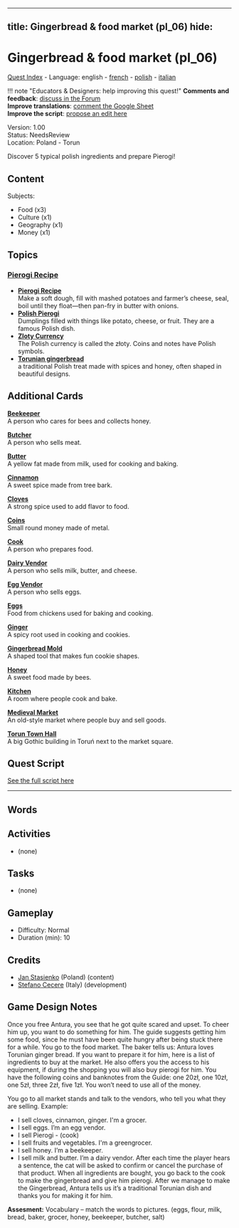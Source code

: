 
---
title: Gingerbread & food market (pl_06)
hide:
---

# Gingerbread & food market (pl_06)
[Quest Index](./index.md) - Language: english - [french](./pl_06.fr.md) - [polish](./pl_06.pl.md) - [italian](./pl_06.it.md)

!!! note "Educators & Designers: help improving this quest!"
    **Comments and feedback**: [discuss in the Forum](https://antura.discourse.group/t/pl-06-gingerbread-food-market/37/1)  
    **Improve translations**: [comment the Google Sheet](https://docs.google.com/spreadsheets/d/1FPFOy8CHor5ArSg57xMuPAG7WM27-ecDOiU-OmtHgjw/edit?gid=1211829352#gid=1211829352)  
    **Improve the script**: [propose an edit here](https://github.com/vgwb/Antura/blob/main/Assets/_discover/_quests/PL_06%20Torun%20Market/PL_06%20Torun%20Market%20-%20Yarn%20Script.yarn)  

Version: 1.00  
Status: NeedsReview  
Location: Poland - Torun

Discover 5 typical polish ingredients and prepare Pierogi!

## Content
Subjects: 

  - Food (x3)
  - Culture (x1)
  - Geography (x1)
  - Money (x1)

## Topics
### [Pierogi Recipe](./../topics/index.md#pierogi)

  - **[Pierogi Recipe](./../cards/index.md#pierogi_recipe)**  
    Make a soft dough, fill with mashed potatoes and farmer’s cheese, seal, boil until they float—then pan-fry in butter with onions.  
  - **[Polish Pierogi](./../cards/index.md#pierogi)**  
    Dumplings filled with things like potato, cheese, or fruit. They are a famous Polish dish.  
  - **[Zloty Currency](./../cards/index.md#currency_zloty)**  
    The Polish currency is called the złoty. Coins and notes have Polish symbols.  
  - **[Torunian gingerbread](./../cards/index.md#gingerbread)**  
    a traditional Polish treat made with spices and honey, often shaped in beautiful designs.  

## Additional Cards
**[Beekeeper](./../cards/index.md#beekeeper)**  
A person who cares for bees and collects honey.  

**[Butcher](./../cards/index.md#butcher)**  
A person who sells meat.  

**[Butter](./../cards/index.md#butter)**  
A yellow fat made from milk, used for cooking and baking.  

**[Cinnamon](./../cards/index.md#cinnamon)**  
A sweet spice made from tree bark.  

**[Cloves](./../cards/index.md#cloves)**  
A strong spice used to add flavor to food.  

**[Coins](./../cards/index.md#coins)**  
Small round money made of metal.  

**[Cook](./../cards/index.md#cook)**  
A person who prepares food.  

**[Dairy Vendor](./../cards/index.md#dairy_vendor)**  
A person who sells milk, butter, and cheese.  

**[Egg Vendor](./../cards/index.md#egg_vendor)**  
A person who sells eggs.  

**[Eggs](./../cards/index.md#eggs)**  
Food from chickens used for baking and cooking.  

**[Ginger](./../cards/index.md#ginger)**  
A spicy root used in cooking and cookies.  

**[Gingerbread Mold](./../cards/index.md#gingerbread_mold)**  
A shaped tool that makes fun cookie shapes.  

**[Honey](./../cards/index.md#honey)**  
A sweet food made by bees.  

**[Kitchen](./../cards/index.md#kitchen)**  
A room where people cook and bake.  

**[Medieval Market](./../cards/index.md#medieval_market)**  
An old-style market where people buy and sell goods.  

**[Torun Town Hall](./../cards/index.md#torun_town_hall)**  
A big Gothic building in Toruń next to the market square.  

## Quest Script

[See the full script here](./pl_06-script.md)

---

## Words
## Activities
- (none)

## Tasks
- (none)
## Gameplay
- Difficulty: Normal
- Duration (min): 10
## Credits
- [Jan Stasienko](mailto:jan.stasienko@dsw.edu.pl) (Poland) (content)
- [Stefano Cecere](https://stefanocecere.com) (Italy) (development)

## Game Design Notes

Once you free Antura, you see that he got quite scared and upset. To cheer him up, you want to do something for him. The guide suggests getting him some food, since he must have been quite hungry after being stuck there for a while. You go to the food market.
The baker tells us: Antura loves Torunian ginger bread. If you want to prepare it for him, here is a list of ingredients to buy at the market. He also offers you the access to his equipment, if during the shopping you will also buy pierogi for him. You have the following coins and banknotes from the Guide: one 20zł, one 10zł, one 5zł, three 2zł, five 1zł. You won’t need to use all of the money.

You go to all market stands and talk to the vendors, who tell you what they are selling.
Example:

- I sell cloves, cinnamon, ginger. I'm a grocer.
- I sell eggs. I’m an egg vendor.
- I sell Pierogi - (cook)
- I sell fruits and vegetables. I'm a greengrocer.
- I sell honey. I’m a beekeeper.
- I sell milk and butter. I’m a dairy vendor.
After each time the player hears a sentence, the cat will be asked to confirm or cancel the purchase of that product.
When all ingredients are bought, you go back to the cook to make the gingerbread and give him pierogi.
After we manage to make the Gingerbread, Antura tells us it’s a traditional Torunian dish and thanks you for making it for him.

**Assesment:**
Vocabulary – match the words to pictures. (eggs, flour, milk, bread, baker, grocer, honey, beekeeper, butcher, salt)

